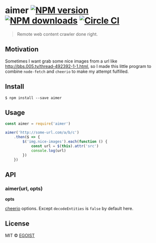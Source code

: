 # aimer [![NPM version](https://img.shields.io/npm/v/aimer.svg)](https://npmjs.com/package/aimer) [![NPM downloads](https://img.shields.io/npm/dm/aimer.svg)](https://npmjs.com/package/aimer) [![Circle CI](https://circleci.com/gh/egoist/aimer/tree/master.svg?style=svg)](https://circleci.com/gh/egoist/aimer/tree/master)

> Remote web content crawler done right.

## Motivation

Sometimes I want grab some nice images from a url like http://bbs.005.tv/thread-492392-1-1.html, so I made this little program to combine `node-fetch` and `cheerio` to make my attempt fulfilled.

## Install

```
$ npm install --save aimer
```

## Usage

```js
const aimer = require('aimer')

aimer('http://some-url.com/a/b/c')
	.then($ => {
		$('img.nice-images').each(function () {
			const url = $(this).attr('src')
			console.log(url)
		})
	})
```

## API

### aimer(url, opts)

**opts**

[cheerio](https://github.com/cheeriojs/cheerio) options. Except `decodeEntities` is `false` by default here.

## License

MIT © [EGOIST](https://github.com/egoist)
